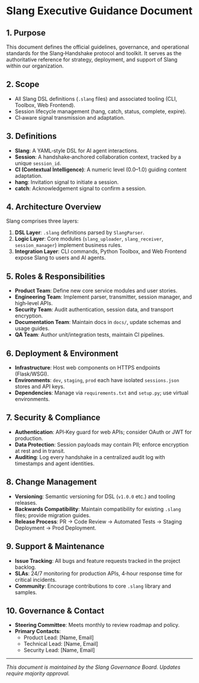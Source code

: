  # Slang Executive Guidance Document

 ## 1. Purpose
This document defines the official guidelines, governance, and operational standards for the Slang‑Handshake protocol and toolkit. It serves as the authoritative reference for strategy, deployment, and support of Slang within our organization.

## 2. Scope
- All Slang DSL definitions (`.slang` files) and associated tooling (CLI, Toolbox, Web Frontend).
- Session lifecycle management (hang, catch, status, complete, expire).
- CI‑aware signal transmission and adaptation.

## 3. Definitions
- **Slang**: A YAML‑style DSL for AI agent interactions.
- **Session**: A handshake‑anchored collaboration context, tracked by a unique `session_id`.
- **CI (Contextual Intelligence)**: A numeric level (0.0–1.0) guiding content adaptation.
- **hang**: Invitation signal to initiate a session.
- **catch**: Acknowledgement signal to confirm a session.

## 4. Architecture Overview
Slang comprises three layers:
1. **DSL Layer**: `.slang` definitions parsed by `SlangParser`.
2. **Logic Layer**: Core modules (`slang_uploader`, `slang_receiver`, `session_manager`) implement business rules.
3. **Integration Layer**: CLI commands, Python Toolbox, and Web Frontend expose Slang to users and AI agents.

## 5. Roles & Responsibilities
- **Product Team**: Define new core service modules and user stories.
- **Engineering Team**: Implement parser, transmitter, session manager, and high‑level APIs.
- **Security Team**: Audit authentication, session data, and transport encryption.
- **Documentation Team**: Maintain docs in `docs/`, update schemas and usage guides.
- **QA Team**: Author unit/integration tests, maintain CI pipelines.

## 6. Deployment & Environment
- **Infrastructure**: Host web components on HTTPS endpoints (Flask/WSGI).
- **Environments**: `dev`, `staging`, `prod` each have isolated `sessions.json` stores and API keys.
- **Dependencies**: Manage via `requirements.txt` and `setup.py`; use virtual environments.

## 7. Security & Compliance
- **Authentication**: API‑Key guard for web APIs; consider OAuth or JWT for production.
- **Data Protection**: Session payloads may contain PII; enforce encryption at rest and in transit.
- **Auditing**: Log every handshake in a centralized audit log with timestamps and agent identities.

## 8. Change Management
- **Versioning**: Semantic versioning for DSL (`v1.0.0` etc.) and tooling releases.
- **Backwards Compatibility**: Maintain compatibility for existing `.slang` files; provide migration guides.
- **Release Process**: PR → Code Review → Automated Tests → Staging Deployment → Prod Deployment.

## 9. Support & Maintenance
- **Issue Tracking**: All bugs and feature requests tracked in the project backlog.
- **SLAs**: 24/7 monitoring for production APIs, 4‑hour response time for critical incidents.
- **Community**: Encourage contributions to core `.slang` library and samples.

## 10. Governance & Contact
- **Steering Committee**: Meets monthly to review roadmap and policy.
- **Primary Contacts**:
  - Product Lead: [Name, Email]
  - Technical Lead: [Name, Email]
  - Security Lead: [Name, Email]

---
_This document is maintained by the Slang Governance Board. Updates require majority approval._